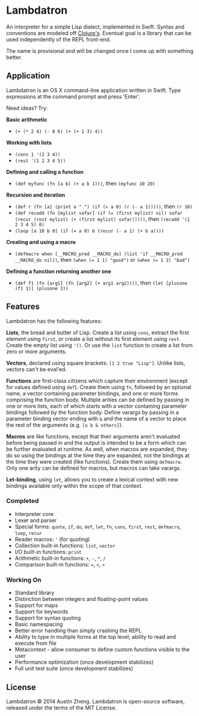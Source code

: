 Lambdatron
==========

An interpreter for a simple Lisp dialect, implemented in Swift. Syntax and conventions are modeled off [Clojure's](http://clojure.org/). Eventual goal is a library that can be used independently of the REPL front-end.

The name is provisional and will be changed once I come up with something better.


Application
-----------

Lambdatron is an OS X command-line application written in Swift. Type expressions at the command prompt and press 'Enter'.

Need ideas? Try:

**Basic arithmetic**

- `(+ (* 2 4) (- 8 6) (+ (+ 1 3) 4))`

**Working with lists**

- `(cons 1 '(2 3 4))`
- `(rest '(1 2 3 4 5))`

**Defining and calling a function**

- `(def myfunc (fn [a b] (+ a b 1)))`, then `(myfunc 10 20)`

**Recursion and iteration**

- `(def r (fn [a] (print a " ") (if (> a 0) (r (- a 1)))))`, then `(r 10)`
- `(def recadd (fn [mylist sofar] (if (= (first mylist) nil) sofar (recur (rest mylist) (+ (first mylist) sofar)))))`, then `(recadd '(1 2 3 4 5) 0)`
- `(loop [a 10 b 0] (if (= a 0) b (recur (- a 1) (+ b a))))`

**Creating and using a macro**

- `(defmacro when [__MACRO_pred __MACRO_do] (list 'if __MACRO_pred __MACRO_do nil))`, then `(when (= 1 1) "good")` or `(when (= 1 2) "bad")`

**Defining a function returning another one**

- `(def f1 (fn [arg1] (fn [arg2] (+ arg1 arg2))))`, then `(let [plusone (f1 1)] (plusone 3))`


Features
--------

Lambdatron has the following features:

**Lists**, the bread and butter of Lisp. Create a list using `cons`, extract the first element using `first`, or create a list without its first element using `rest`. Create the empty list using `'()`. Or use the `list` function to create a list from zero or more arguments.

**Vectors**, declared using square brackets: `[1 2 true "Lisp"]`. Unlike lists, vectors can't be eval'ed.

**Functions** are first-class citizens which capture their environment (except for values defined using `def`). Create them using `fn`, followed by an optional name, a vector containing parameter bindings, and one or more forms comprising the function body. Multiple arities can be defined by passing in one or more lists, each of which starts with a vector containing parameter bindings followed by the function body. Define varargs by passing in a parameter binding vector ending with `&` and the name of a vector to place the rest of the arguments (e.g. `[a b & others]`).

**Macros** are like functions, except that their arguments aren't evaluated before being passed in and the output is intended to be a form which can be further evaluated at runtime. As well, when macros are expanded, they do so using the bindings at the time they are expanded, not the bindings at the time they were created (like functions). Create them using `defmacro`. Only one arity can be defined for macros, but macros can take varargs.

**Let-binding**, using `let`, allows you to create a lexical context with new bindings available only within the scope of that context.


### Completed

- Interpreter core
- Lexer and parser
- Special forms: `quote`, `if`, `do`, `def`, `let`, `fn`, `cons`, `first`, `rest`, `defmacro`, `loop`, `recur`
- Reader macros: `'` (for quoting)
- Collection built-in functions: `list`, `vector`
- I/O built-in functions: `print` 
- Arithmetic built-in functions: `+`, `-`, `*`, `/`
- Comparison built-in functions: `=`, `<`, `>`


### Working On

- Standard library
- Distinction between integers and floating-point values
- Support for maps
- Support for keywords
- Support for syntax quoting
- Basic namespacing
- Better error handling than simply crashing the REPL
- Ability to type in multiple forms at the top level; ability to read and execute from file
- Metacontext - allow consumer to define custom functions visible to the user
- Performance optimization (once development stabilizes)
- Full unit test suite (once development stabilizes)


License
-------

Lambdatron © 2014 Austin Zheng. Lambdatron is open-source software, released under the terms of the MIT License.

